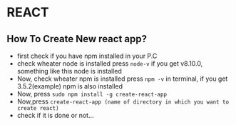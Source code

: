 # REACT
 
 ## How To Create New react app?
 - first check if you have npm installed in your P.C
 - check wheater node is installed press ``` node-v ``` if you get v8.10.0,
    something like this node is installed
 - Now, check wheater npm is installed press ``` npm -v ``` in terminal,
    if you get 3.5.2(example) npm is also installed
 - Now, press  ``` sudo npm install -g create-react-app ```
 - Now,press ``` create-react-app (name of directory in which you want to create react) ```
 - check if it is done or not...
